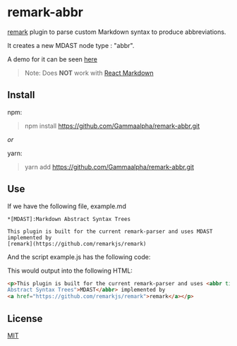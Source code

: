 # remark-abbr

[remark](https://github.com/remarkjs/remark "remark github repo") plugin to parse custom Markdown syntax to produce abbreviations.

It creates a new MDAST node type : "abbr".

A demo for it can be seen [here](https://gammaalpha.github.io/rec-markdown/)

> Note: Does **NOT** work with [React Markdown](https://github.com/remarkjs/react-markdown)

## Install

npm:

> npm install https://github.com/Gammaalpha/remark-abbr.git

_or_

yarn:

> yarn add https://github.com/Gammaalpha/remark-abbr.git

## Use

If we have the following file, example.md
```
*[MDAST]:Markdown Abstract Syntax Trees

This plugin is built for the current remark-parser and uses MDAST implemented by
[remark](https://github.com/remarkjs/remark)
```

And the script example.js has the following code:

<!-- ```javascript
const remark = require("remark");
remark()
  .use(require("remark-abbr"))
  .process(src, (err, file) => console.log(String(file)));
``` -->

This would output into the following HTML:

```html
<p>This plugin is built for the current remark-parser and uses <abbr title="Markdown
Abstract Syntax Trees">MDAST</abbr> implemented by
<a href="https://github.com/remarkjs/remark">remark</a></p>
```

## License

[MIT](https://github.com/remarkjs/remark-html/blob/main/license "MIT License")
